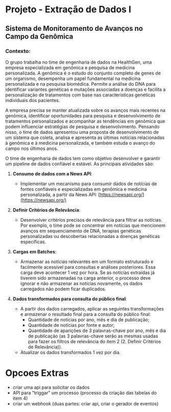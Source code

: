 # Projeto - Extração de Dados I

## Sistema de Monitoramento de Avanços no Campo da Genômica

### Contexto:

O grupo trabalha no time de engenharia de dados na HealthGen, uma empresa especializada em genômica e pesquisa de medicina personalizada. A genômica é o estudo do conjunto completo de genes de um organismo, desempenha um papel fundamental na medicina personalizada e na pesquisa biomédica. Permite a análise do DNA para identificar variantes genéticas e mutações associadas a doenças e facilita a personalização de tratamentos com base nas características genéticas individuais dos pacientes.

A empresa precisa se manter atualizada sobre os avanços mais recentes na genômica, identificar oportunidades para pesquisa e desenvolvimento de tratamentos personalizados e acompanhar as tendências em genômica que podem influenciar estratégias de pesquisa e desenvolvimento. Pensando nisso, o time de dados apresentou uma proposta de desenvolvimento de um sistema que coleta, analisa e apresenta as últimas notícias relacionadas à genômica e à medicina personalizada, e também estuda o avanço do campo nos últimos anos.

O time de engenharia de dados tem como objetivo desenvolver e garantir um pipeline de dados confiável e estável. As principais atividades são:

1. **Consumo de dados com a News API**:
    - Implementar um mecanismo para consumir dados de notícias de fontes confiáveis e especializadas em genômica e medicina personalizada, a partir da News API:
      [https://newsapi.org/](https://newsapi.org/)

2. **Definir Critérios de Relevância**:
    - Desenvolver critérios precisos de relevância para filtrar as notícias. Por exemplo, o time pode se concentrar em notícias que mencionem avanços em sequenciamento de DNA, terapias genéticas personalizadas ou descobertas relacionadas a doenças genéticas específicas.

3. **Cargas em Batches**:
    - Armazenar as notícias relevantes em um formato estruturado e facilmente acessível para consultas e análises posteriores. Essa carga deve acontecer 1 vez por hora. Se as notícias extraídas já tiverem sido armazenadas na carga anterior, o processo deve ignorar e não armazenar as notícias novamente, os dados carregados não podem ficar duplicados.

4. **Dados transformados para consulta do público final**:
    - A partir dos dados carregados, aplicar as seguintes transformações e armazenar o resultado final para a consulta do público final:
        - Quantidade de notícias por ano, mês e dia de publicação;
        - Quantidade de notícias por fonte e autor;
        - Quantidade de aparições de 3 palavras-chave por ano, mês e dia de publicação (as 3 palavras-chave serão as mesmas usadas para fazer os filtros de relevância do item 2 (2. Definir Critérios de Relevância)).
    - Atualizar os dados transformados 1 vez por dia.

# Opcoes Extras
 
 - criar uma api para solicitar os dados
 - API para "triggar" um processo (processo da criação das tabelas do item 4)
 - criar um webhook (duas partes: criar api, criar o gerador de eventos)
